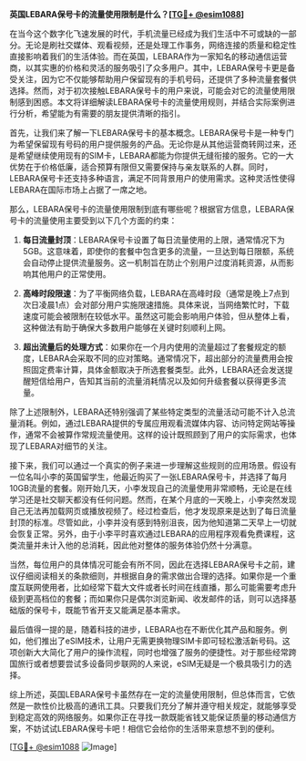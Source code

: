 **英国LEBARA保号卡的流量使用限制是什么？[[TG💪+ @esim1088](https://t.me/s/esim1088)]**

在当今这个数字化飞速发展的时代，手机流量已经成为我们生活中不可或缺的一部分。无论是刷社交媒体、观看视频，还是处理工作事务，网络连接的质量和稳定性直接影响着我们的生活体验。而在英国，LEBARA作为一家知名的移动通信运营商，以其实惠的价格和灵活的服务吸引了众多用户。其中，LEBARA保号卡更是备受关注，因为它不仅能够帮助用户保留现有的手机号码，还提供了多种流量套餐供选择。然而，对于初次接触LEBARA保号卡的用户来说，可能会对它的流量使用限制感到困惑。本文将详细解读LEBARA保号卡的流量使用规则，并结合实际案例进行分析，希望能为有需要的朋友提供清晰的指引。

首先，让我们来了解一下LEBARA保号卡的基本概念。LEBARA保号卡是一种专门为希望保留现有号码的用户提供服务的产品。无论你是从其他运营商转网过来，还是希望继续使用现有的SIM卡，LEBARA都能为你提供无缝衔接的服务。它的一大优势在于价格低廉，适合预算有限但又需要保持与亲友联系的人群。同时，LEBARA保号卡还支持多种语言，满足不同背景用户的使用需求。这种灵活性使得LEBARA在国际市场上占据了一席之地。

那么，LEBARA保号卡的流量使用限制到底有哪些呢？根据官方信息，LEBARA保号卡的流量使用主要受到以下几个方面的约束：

1. **每日流量封顶**：LEBARA保号卡设置了每日流量使用的上限，通常情况下为5GB。这意味着，即使你的套餐中包含更多的流量，一旦达到每日限额，系统会自动停止提供流量服务。这一机制旨在防止个别用户过度消耗资源，从而影响其他用户的正常使用。

2. **高峰时段限速**：为了平衡网络负载，LEBARA在高峰时段（通常是晚上7点到次日凌晨1点）会对部分用户实施限速措施。具体来说，当网络繁忙时，下载速度可能会被限制在较低水平。虽然这可能会影响用户体验，但从整体上看，这种做法有助于确保大多数用户能够在关键时刻顺利上网。

3. **超出流量后的处理方式**：如果你在一个月内使用的流量超过了套餐规定的额度，LEBARA会采取不同的应对策略。通常情况下，超出部分的流量费用会按照固定费率计算，具体金额取决于所选套餐类型。此外，LEBARA还会发送提醒短信给用户，告知其当前的流量消耗情况以及如何升级套餐以获得更多流量。

除了上述限制外，LEBARA还特别强调了某些特定类型的流量活动可能不计入总流量消耗。例如，通过LEBARA提供的专属应用观看流媒体内容、访问特定网站等操作，通常不会被算作常规流量使用。这样的设计既照顾到了用户的实际需求，也体现了LEBARA对细节的关注。

接下来，我们可以通过一个真实的例子来进一步理解这些规则的应用场景。假设有一位名叫小李的英国留学生，他最近购买了一张LEBARA保号卡，并选择了每月10GB流量的套餐。刚开始几天，小李发现自己的流量使用非常顺畅，无论是在线学习还是社交聊天都没有任何问题。然而，在某个月底的一天晚上，小李突然发现自己无法再加载网页或播放视频了。经过检查后，他才发现原来是达到了每日流量封顶的标准。尽管如此，小李并没有感到特别沮丧，因为他知道第二天早上一切就会恢复正常。另外，由于小李平时喜欢通过LEBARA的应用程序观看免费课程，这类流量并未计入他的总消耗，因此他对整体的服务体验仍然十分满意。

当然，每位用户的具体情况可能会有所不同，因此在选择LEBARA保号卡之前，建议仔细阅读相关的条款细则，并根据自身的需求做出合理的选择。如果你是一个重度互联网使用者，比如经常下载大文件或者长时间在线直播，那么可能需要考虑升级到更高档位的套餐；而如果你只是偶尔浏览新闻、收发邮件的话，则可以选择基础版的保号卡，既能节省开支又能满足基本需求。

最后值得一提的是，随着科技的进步，LEBARA也在不断优化其产品和服务。例如，他们推出了eSIM技术，让用户无需更换物理SIM卡即可轻松激活新号码。这项创新大大简化了用户的操作流程，同时也增强了服务的便捷性。对于那些经常跨国旅行或者想要尝试多设备同步联网的人来说，eSIM无疑是一个极具吸引力的选择。

综上所述，英国LEBARA保号卡虽然存在一定的流量使用限制，但总体而言，它依然是一款性价比极高的通讯工具。只要我们充分了解并遵守相关规定，就能够享受到稳定高效的网络服务。如果你正在寻找一款既能省钱又能保证质量的移动通信方案，不妨试试LEBARA保号卡吧！相信它会给你的生活带来意想不到的便利。

[[TG💪+ @esim1088](https://t.me/s/esim1088) ![Image](https://i.postimg.cc/4NQfJmqS/Snipaste-2025-05-13-00-14-12.png)]